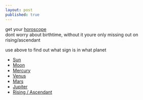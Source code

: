```yaml
---
layout: post
published: true
---
```





get your [horoscope](http://astro.cafeastrology.com/cgi-bin/astro/natal)  
dont worry about birthtime, without it youre only missing out on rising/ascendant

use above to find out what sign is in what planet  

- [Sun](http://cafeastrology.com/articles/suninsigns.html)
- [Moon](http://cafeastrology.com/articles/mooninsigns.html)
- [Mercury](http://cafeastrology.com/articles/mercuryinsigns.html)
- [Venus](http://cafeastrology.com/natal/venusinsigns.html)
- [Mars](http://cafeastrology.com/articles/marsinsigns.html)
- [Jupiter](http://cafeastrology.com/natal/jupiterinsigns.html)
- [Rising / Ascendant](http://cafeastrology.com/risingsignsascendant.html)
